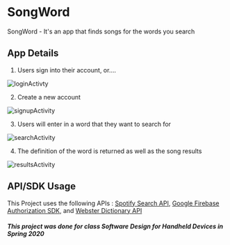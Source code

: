 # SongWord
SongWord - It's an app that finds songs for the words you search


## App Details
1. Users sign into their account, or....  

![loginActivty](LoginActivity.png)  

2. Create a new account  

![signupActivity](/SignupActivity.png)  

3. Users will enter in a word that they want to search for  

![searchActivity](/SearchActivity.png)  

4. The definition of the word is returned as well as the song results  
 
![resultsActivity](/ResultsActivity.png)

## API/SDK Usage
 This Project uses the following APIs : [Spotify Search API](https://developer.spotify.com/documentation/web-api/reference/search/search/), [Google Firebase Authorization SDK](https://firebase.google.com/docs/auth), and [Webster Dictionary API](https://dictionaryapi.com)
 
 ##### This project was done for class Software Design for Handheld Devices in Spring 2020

